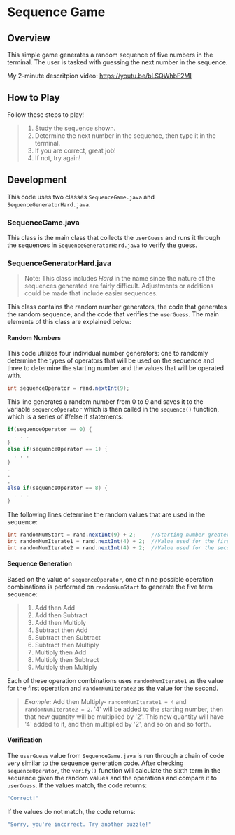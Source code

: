 # Sequence Game

## Overview
This simple game generates a random sequence of five numbers in the terminal. The user is tasked with guessing the next number in the sequence.

My 2-minute descritpion video: https://youtu.be/bLSQWhbF2MI

## How to Play
Follow these steps to play!

>1. Study the sequence shown.
>2. Determine the next number in the sequence, then type it in the terminal.
>3. If you are correct, great job!
>4. If not, try again!

## Development
This code uses two classes ```SequenceGame.java``` and ```SequenceGeneratorHard.java```.

### SequenceGame.java
This class is the main class that collects the ```userGuess``` and runs it through the sequences in ```SequenceGeneratorHard.java``` to verify the guess.

### SequenceGeneratorHard.java
>Note: This class includes *Hard* in the name since the nature of the sequences generated are fairly difficult. Adjustments or additions could be made that include easier sequences.

This class contains the random number generators, the code that generates the random sequence, and the code that verifies the ```userGuess```. The main elements of this class are explained below:

#### Random Numbers
This code utilizes four individual number generators: one to randomly determine the types of operators that will be used on the sequence and three to determine the starting number and the values that will be operated with.
```java
int sequenceOperator = rand.nextInt(9);
```
This line generates a random number from 0 to 9 and saves it to the variable ```sequenceOperator``` which is then called in the ```sequence()``` function, which is a series of if/else if statements:
```java
if(sequenceOperator == 0) {
  . . .
}
else if(sequenceOperator == 1) {
  . . .
}
.
.
.
else if(sequenceOperator == 8) {
  . . .
}
```
The following lines determine the random values that are used in the sequence:
```java
int randomNumStart = rand.nextInt(9) + 2;     //Starting number greater than 1
int randomNumIterate1 = rand.nextInt(4) + 2;  //Value used for the first operation on the sequence greater than 1   
int randomNumIterate2 = rand.nextInt(4) + 2;  //Value used for the second operation on the sequence greater than 1
```

#### Sequence Generation
Based on the value of ```sequenceOperator```, one of nine possible operation combinations is performed on ```randomNumStart``` to generate the five term sequence:

>1. Add then Add
>2. Add then Subtract
>3. Add then Multiply
>4. Subtract then Add
>5. Subtract then Subtract
>6. Subtract then Multiply
>7. Multiply then Add
>8. Multiply then Subtract
>9. Multiply then Multiply

Each of these operation combinations uses ```randomNumIterate1``` as the value for the first operation and ```randomNumIterate2``` as the value for the second.

>*Example:*
>Add then Multiply-
>```randomNumIterate1 = 4``` and ```randomNumIterate2 = 2```.
>'4' will be added to the starting number, then that new quantity will be multiplied by '2'. This new quantity will have '4' added to it, and then multiplied by '2', and so on and so forth.

#### Verification
The ```userGuess``` value from ```SequenceGame.java``` is run through a chain of code very similar to the sequence generation code. After checking ```sequenceOperator```, the ```verify()``` function will calculate the sixth term in the sequence given the random values and the operations and compare it to ```userGuess```. If the values match, the code returns:
```java
"Correct!"
```
If the values do not match, the code returns:
```java
"Sorry, you're incorrect. Try another puzzle!"
```
